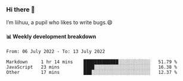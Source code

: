 ### Hi there 👋
I’m liihuu, a pupil who likes to write bugs.😄


#### 📊 Weekly development breakdown
<!--START_SECTION:waka-->

```text
From: 06 July 2022 - To: 13 July 2022

Markdown     1 hr 14 mins    █████████████░░░░░░░░░░░░   51.79 %
JavaScript   23 mins         ████░░░░░░░░░░░░░░░░░░░░░   16.38 %
Other        17 mins         ███░░░░░░░░░░░░░░░░░░░░░░   12.37 %
```

<!--END_SECTION:waka-->

<!--
**liihuu/liihuu** is a ✨ _special_ ✨ repository because its `README.md` (this file) appears on your GitHub profile.

Here are some ideas to get you started:

- 🔭 I’m currently working on ...
- 🌱 I’m currently learning ...
- 👯 I’m looking to collaborate on ...
- 🤔 I’m looking for help with ...
- 💬 Ask me about ...
- 📫 How to reach me: ...
- 😄 Pronouns: ...
- ⚡ Fun fact: ...
-->

